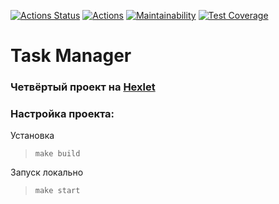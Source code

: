 [![Actions Status](https://github.com/IoannP/backend-project-lvl4/workflows/hexlet-check/badge.svg)](https://github.com/IoannP/backend-project-lvl4/actions)
[![Actions](https://github.com/IoannP/backend-project-lvl4/actions/workflows/action.yml/badge.svg)](https://github.com/IoannP/backend-project-lvl4/actions/workflows/action.yml)
[![Maintainability](https://api.codeclimate.com/v1/badges/830da5edff357d564993/maintainability)](https://codeclimate.com/github/IoannP/backend-project-lvl4/maintainability)
[![Test Coverage](https://api.codeclimate.com/v1/badges/830da5edff357d564993/test_coverage)](https://codeclimate.com/github/IoannP/backend-project-lvl4/test_coverage)

# Task Manager
### Четвёртый проект на [Hexlet](https://ru.hexlet.io/programs/backend/projects/6)
### Настройка проекта:

Установка
> `make build`

Запуск локально
> `make start`
